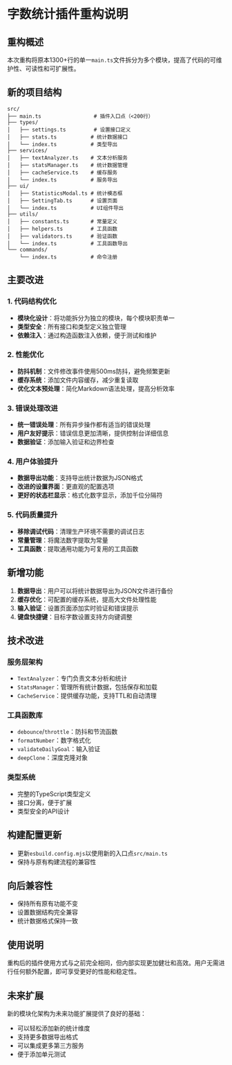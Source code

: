 # 字数统计插件重构说明

## 重构概述

本次重构将原本1300+行的单一`main.ts`文件拆分为多个模块，提高了代码的可维护性、可读性和可扩展性。

## 新的项目结构

```
src/
├── main.ts                 # 插件入口点（<200行）
├── types/
│   ├── settings.ts         # 设置接口定义
│   ├── stats.ts           # 统计数据接口
│   └── index.ts           # 类型导出
├── services/
│   ├── textAnalyzer.ts    # 文本分析服务
│   ├── statsManager.ts    # 统计数据管理
│   ├── cacheService.ts    # 缓存服务
│   └── index.ts           # 服务导出
├── ui/
│   ├── StatisticsModal.ts # 统计模态框
│   ├── SettingTab.ts      # 设置页面
│   └── index.ts           # UI组件导出
├── utils/
│   ├── constants.ts       # 常量定义
│   ├── helpers.ts         # 工具函数
│   ├── validators.ts      # 验证函数
│   └── index.ts           # 工具函数导出
└── commands/
    └── index.ts           # 命令注册
```

## 主要改进

### 1. 代码结构优化
- **模块化设计**：将功能拆分为独立的模块，每个模块职责单一
- **类型安全**：所有接口和类型定义独立管理
- **依赖注入**：通过构造函数注入依赖，便于测试和维护

### 2. 性能优化
- **防抖机制**：文件修改事件使用500ms防抖，避免频繁更新
- **缓存系统**：添加文件内容缓存，减少重复读取
- **优化文本预处理**：简化Markdown语法处理，提高分析效率

### 3. 错误处理改进
- **统一错误处理**：所有异步操作都有适当的错误处理
- **用户友好提示**：错误信息更加清晰，提供控制台详细信息
- **数据验证**：添加输入验证和边界检查

### 4. 用户体验提升
- **数据导出功能**：支持导出统计数据为JSON格式
- **改进的设置界面**：更直观的配置选项
- **更好的状态栏显示**：格式化数字显示，添加千位分隔符

### 5. 代码质量提升
- **移除调试代码**：清理生产环境不需要的调试日志
- **常量管理**：将魔法数字提取为常量
- **工具函数**：提取通用功能为可复用的工具函数

## 新增功能

1. **数据导出**：用户可以将统计数据导出为JSON文件进行备份
2. **缓存优化**：可配置的缓存系统，提高大文件处理性能
3. **输入验证**：设置页面添加实时验证和错误提示
4. **键盘快捷键**：目标字数设置支持方向键调整

## 技术改进

### 服务层架构
- `TextAnalyzer`：专门负责文本分析和统计
- `StatsManager`：管理所有统计数据，包括保存和加载
- `CacheService`：提供缓存功能，支持TTL和自动清理

### 工具函数库
- `debounce`/`throttle`：防抖和节流函数
- `formatNumber`：数字格式化
- `validateDailyGoal`：输入验证
- `deepClone`：深度克隆对象

### 类型系统
- 完整的TypeScript类型定义
- 接口分离，便于扩展
- 类型安全的API设计

## 构建配置更新

- 更新`esbuild.config.mjs`以使用新的入口点`src/main.ts`
- 保持与原有构建流程的兼容性

## 向后兼容性

- 保持所有原有功能不变
- 设置数据结构完全兼容
- 统计数据格式保持一致

## 使用说明

重构后的插件使用方式与之前完全相同，但内部实现更加健壮和高效。用户无需进行任何额外配置，即可享受更好的性能和稳定性。

## 未来扩展

新的模块化架构为未来功能扩展提供了良好的基础：
- 可以轻松添加新的统计维度
- 支持更多数据导出格式
- 可以集成更多第三方服务
- 便于添加单元测试

